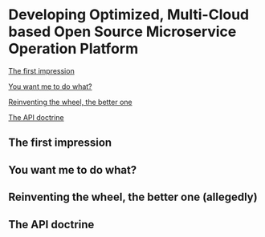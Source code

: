 # Developing Optimized, Multi-Cloud based Open Source Microservice Operation Platform


[The first impression](#the-first-impression)

[You want me to do what?](#you-want-me-to-do-what)

[Reinventing the wheel, the better one](#reinventing-the-wheel-the-better-one-allegedly)

[The API doctrine](#the-api-doctrine)


## The first impression



## You want me to do what?



## Reinventing the wheel, the better one (allegedly)



## The API doctrine 

